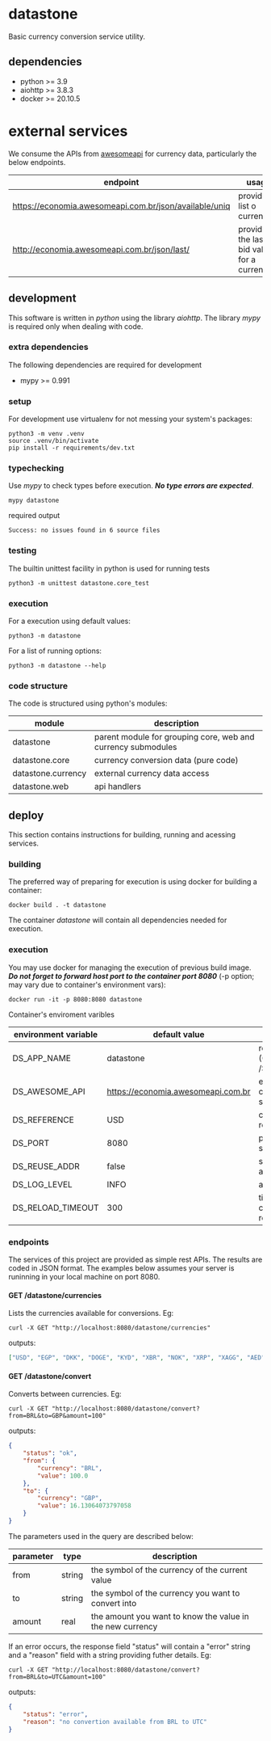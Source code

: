 # datastone

Basic currency conversion service utility.

## dependencies

* python >= 3.9
* aiohttp >= 3.8.3
* docker >= 20.10.5

# external services

We consume the APIs from [awesomeapi](https://docs.awesomeapi.com.br/api-de-moedas) for currency data, particularly the below endpoints.  

| endpoint | usage |
| - | - |
| https://economia.awesomeapi.com.br/json/available/uniq | provides a list o currencies |
| http://economia.awesomeapi.com.br/json/last/ | provides the last bid value for a currency |

## development 

This software is written in *python* using the library *aiohttp*. The library *mypy* is required only when dealing with code.

### extra dependencies

The following dependencies are required for development

* mypy >= 0.991

### setup

For development use virtualenv for not messing your system's packages:

```shell
python3 -m venv .venv
source .venv/bin/activate
pip install -r requirements/dev.txt
```

### typechecking

Use *mypy* to check types before execution. ***No type errors are expected***.

```shell
mypy datastone
```

required output
```
Success: no issues found in 6 source files
```

### testing

The builtin unittest facility in python is used for running tests

```shell
python3 -m unittest datastone.core_test
```

### execution

For a execution using default values:

```shell
python3 -m datastone
```

For a list of running options:

```shell
python3 -m datastone --help
```

### code structure

The code is structured using python's modules:

| module | description |
| - | - |
| datastone | parent module for grouping core, web and currency submodules |
| datastone.core | currency conversion data (pure code) |
| datastone.currency | external currency data access |
| datastone.web | api handlers |

## deploy

This section contains instructions for building, running and acessing services.

### building

The preferred way of preparing for execution is using docker for building a container:

```shell
docker build . -t datastone
```

The container *datastone* will contain all dependencies needed for execution.

### execution

You may use docker for managing the execution of previous build image. ***Do not forget to forward host port to the container port 8080*** (-p option; may vary due to container's environment vars):

```shell
docker run -it -p 8080:8080 datastone
```

Container's enviroment varibles

| environment variable | default value | description |
| - | - | - |
| DS_APP_NAME | datastone | root service path (GET /$DS_APP_NAME/...) |
| DS_AWESOME_API | https://economia.awesomeapi.com.br | endpoint for currency data source |
| DS_REFERENCE | USD | currency used as reference |
| DS_PORT | 8080 | port used by the API server |
| DS_REUSE_ADDR | false | should reuse address ? |
| DS_LOG_LEVEL | INFO | application log level |
| DS_RELOAD_TIMEOUT | 300 | time between currency data refresh in seconds |

### endpoints

The services of this project are provided as simple rest APIs. The results are coded in JSON format. The examples below assumes your server is runinning in your local machine on port 8080.

#### GET /datastone/currencies

Lists the currencies available for conversions. Eg:

```shell
curl -X GET "http://localhost:8080/datastone/currencies"
```

outputs:

```json
["USD", "EGP", "DKK", "DOGE", "KYD", "XBR", "NOK", "XRP", "XAGG", "AED", "ETH", "EUR", "FJD", "GBP", "VND", "LTC", "ZAR", "THB", "SEK", "PLN", "PHP", "ILS", "KWD", "NZD", "NIO", "IQD", "INR", "JPY", "GHS", "KRW", "IDR", "IRR", "MXN", "SAR", "HUF", "PYG", "MYR", "SGD", "PEN", "RUB", "TWD", "UAH", "HKD", "UYU", "SYP", "JOD", "TRY", "AUD", "CAD", "BRL", "CHF", "COP", "AFN", "CNY", "BYN", "BOB", "BTC", "CLP", "ARS"]
```

#### GET /datastone/convert

Converts between currencies. Eg:

```shell
curl -X GET "http://localhost:8080/datastone/convert?from=BRL&to=GBP&amount=100"
```

outputs:

```json
{
    "status": "ok",
    "from": {
        "currency": "BRL",
        "value": 100.0
    },
    "to": {
        "currency": "GBP",
        "value": 16.13064073797058
    }
}
```

The parameters used in the query are described below:

| parameter | type | description |
| - | - | - |
| from | string | the symbol of the currency of the current value |
| to | string | the symbol of the currency you want to convert into |
| amount | real | the amount you want to know the value in the new currency |

If an error occurs, the response field "status" will contain a "error" string and a "reason" field with a string providing futher details. Eg:

```shell
curl -X GET "http://localhost:8080/datastone/convert?from=BRL&to=UTC&amount=100"
```

outputs:

```json
{
    "status": "error", 
    "reason": "no convertion available from BRL to UTC"
}
```
